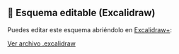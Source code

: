 ## 📝 Esquema editable (Excalidraw)

Puedes editar este esquema abriéndolo en [Excalidraw+](https://excalidraw.com):

[Ver archivo .excalidraw](https://excalidraw.com/#json=SaJ0SBcUGfq5TriyNVBZN,WjWfBisfAEF8t3GeQQU48A)
